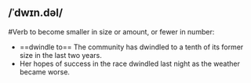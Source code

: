 ## /ˈdwɪn.dəl/
#Verb
to become smaller in size or amount, or fewer in number:

- ==dwindle to==
The community has dwindled to a tenth of its former size in the last two years.
- Her hopes of success in the race dwindled last night as the weather became worse.